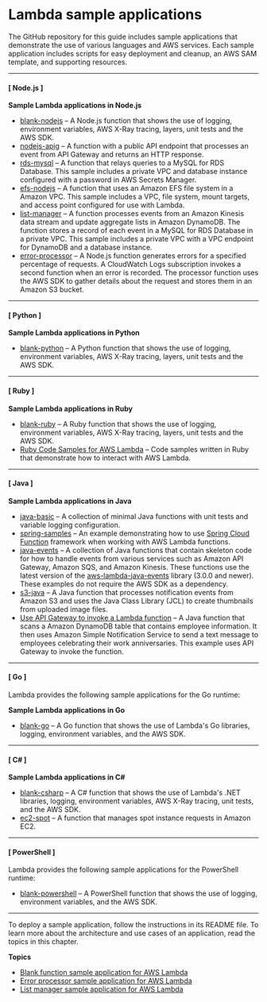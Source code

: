 # Lambda sample applications<a name="lambda-samples"></a>

The GitHub repository for this guide includes sample applications that demonstrate the use of various languages and AWS services\. Each sample application includes scripts for easy deployment and cleanup, an AWS SAM template, and supporting resources\.

------
#### [ Node\.js ]

**Sample Lambda applications in Node\.js**
+ [blank\-nodejs](https://github.com/awsdocs/aws-lambda-developer-guide/tree/main/sample-apps/blank-nodejs) – A Node\.js function that shows the use of logging, environment variables, AWS X\-Ray tracing, layers, unit tests and the AWS SDK\.
+ [nodejs\-apig](https://github.com/awsdocs/aws-lambda-developer-guide/tree/main/sample-apps/nodejs-apig) – A function with a public API endpoint that processes an event from API Gateway and returns an HTTP response\.
+ [rds\-mysql](https://github.com/awsdocs/aws-lambda-developer-guide/tree/main/sample-apps/rds-mysql) – A function that relays queries to a MySQL for RDS Database\. This sample includes a private VPC and database instance configured with a password in AWS Secrets Manager\.
+ [efs\-nodejs](https://github.com/awsdocs/aws-lambda-developer-guide/tree/main/sample-apps/efs-nodejs) – A function that uses an Amazon EFS file system in a Amazon VPC\. This sample includes a VPC, file system, mount targets, and access point configured for use with Lambda\.
+ [list\-manager](https://github.com/awsdocs/aws-lambda-developer-guide/tree/main/sample-apps/list-manager) – A function processes events from an Amazon Kinesis data stream and update aggregate lists in Amazon DynamoDB\. The function stores a record of each event in a MySQL for RDS Database in a private VPC\. This sample includes a private VPC with a VPC endpoint for DynamoDB and a database instance\.
+ [error\-processor](https://github.com/awsdocs/aws-lambda-developer-guide/tree/main/sample-apps/error-processor) – A Node\.js function generates errors for a specified percentage of requests\. A CloudWatch Logs subscription invokes a second function when an error is recorded\. The processor function uses the AWS SDK to gather details about the request and stores them in an Amazon S3 bucket\.

------
#### [ Python ]

**Sample Lambda applications in Python**
+ [blank\-python](https://github.com/awsdocs/aws-lambda-developer-guide/tree/main/sample-apps/blank-python) – A Python function that shows the use of logging, environment variables, AWS X\-Ray tracing, layers, unit tests and the AWS SDK\.

------
#### [ Ruby ]

**Sample Lambda applications in Ruby**
+ [blank\-ruby](https://github.com/awsdocs/aws-lambda-developer-guide/tree/main/sample-apps/blank-ruby) – A Ruby function that shows the use of logging, environment variables, AWS X\-Ray tracing, layers, unit tests and the AWS SDK\.
+ [Ruby Code Samples for AWS Lambda](https://docs.aws.amazon.com/code-samples/latest/catalog/code-catalog-ruby-example_code-lambda.html) – Code samples written in Ruby that demonstrate how to interact with AWS Lambda\.

------
#### [ Java ]

**Sample Lambda applications in Java**
+ [java\-basic](https://github.com/awsdocs/aws-lambda-developer-guide/tree/main/sample-apps/java-basic) – A collection of minimal Java functions with unit tests and variable logging configuration\.
+ [spring\-samples](https://github.com/spring-cloud/spring-cloud-function/tree/3.2.x/spring-cloud-function-samples/function-sample-aws) – An example demonstrating how to use [Spring Cloud Function](https://spring.io/projects/spring-cloud-function) framework when working with AWS Lambda functions\.
+ [java\-events](https://github.com/awsdocs/aws-lambda-developer-guide/tree/main/sample-apps/java-events) – A collection of Java functions that contain skeleton code for how to handle events from various services such as Amazon API Gateway, Amazon SQS, and Amazon Kinesis\. These functions use the latest version of the [aws\-lambda\-java\-events](java-package.md) library \(3\.0\.0 and newer\)\. These examples do not require the AWS SDK as a dependency\.
+ [s3\-java](https://github.com/awsdocs/aws-lambda-developer-guide/tree/main/sample-apps/s3-java) – A Java function that processes notification events from Amazon S3 and uses the Java Class Library \(JCL\) to create thumbnails from uploaded image files\.
+ [Use API Gateway to invoke a Lambda function](https://docs.aws.amazon.com/lambda/latest/dg/example_cross_LambdaAPIGateway_section.html) – A Java function that scans a Amazon DynamoDB table that contains employee information\. It then uses Amazon Simple Notification Service to send a text message to employees celebrating their work anniversaries\. This example uses API Gateway to invoke the function\.

------
#### [ Go ]

Lambda provides the following sample applications for the Go runtime:

**Sample Lambda applications in Go**
+ [blank\-go](https://github.com/awsdocs/aws-lambda-developer-guide/tree/main/sample-apps/blank-go) – A Go function that shows the use of Lambda's Go libraries, logging, environment variables, and the AWS SDK\.

------
#### [ C\# ]

**Sample Lambda applications in C\#**
+ [blank\-csharp](https://github.com/awsdocs/aws-lambda-developer-guide/tree/main/sample-apps/blank-csharp) – A C\# function that shows the use of Lambda's \.NET libraries, logging, environment variables, AWS X\-Ray tracing, unit tests, and the AWS SDK\.
+ [ec2\-spot](https://github.com/awsdocs/aws-lambda-developer-guide/tree/main/sample-apps/ec2-spot) – A function that manages spot instance requests in Amazon EC2\.

------
#### [ PowerShell ]

Lambda provides the following sample applications for the PowerShell runtime:
+ [blank\-powershell](https://github.com/awsdocs/aws-lambda-developer-guide/tree/main/sample-apps/blank-powershell) – A PowerShell function that shows the use of logging, environment variables, and the AWS SDK\.

------

To deploy a sample application, follow the instructions in its README file\. To learn more about the architecture and use cases of an application, read the topics in this chapter\.

**Topics**
+ [Blank function sample application for AWS Lambda](samples-blank.md)
+ [Error processor sample application for AWS Lambda](samples-errorprocessor.md)
+ [List manager sample application for AWS Lambda](samples-listmanager.md)
